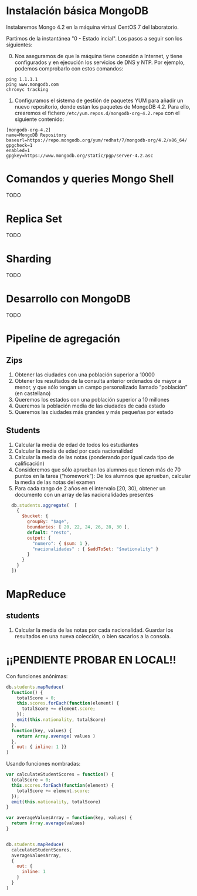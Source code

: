 # Instalación básica MongoDB

Instalaremos Mongo 4.2 en la máquina virtual CentOS 7 del laboratorio.

Partimos de la instantánea "0 - Estado incial". Los pasos a seguir son los siguientes:

0. Nos aseguramos de que la máquina tiene conexión a Internet, y tiene configurados y en ejecución los servicios de DNS y NTP. Por ejemplo, podemos comprobarlo con estos comandos:
```
ping 1.1.1.1
ping www.mongodb.com
chronyc tracking
```
1. Configuramos el sistema de gestión de paquetes YUM para añadir un nuevo repositorio, donde están los paquetes de MongoDB 4.2.
Para ello, crearemos el fichero `/etc/yum.repos.d/mongodb-org-4.2.repo` con el siguiente contenido:
```shell
[mongodb-org-4.2]
name=MongoDB Repository
baseurl=https://repo.mongodb.org/yum/redhat/7/mongodb-org/4.2/x86_64/
gpgcheck=1
enabled=1
gpgkey=https://www.mongodb.org/static/pgp/server-4.2.asc
```


# Comandos y queries Mongo Shell

TODO

# Replica Set

TODO

# Sharding

TODO

# Desarrollo con MongoDB

TODO

# Pipeline de agregación

## Zips

1. Obtener las ciudades con una población superior a 10000
2. Obtener los resultados de la consulta anterior ordenados de mayor a menor, y que sólo tengan un campo personalizado llamado “población” (en castellano)
3. Queremos los estados con una población superior a 10 millones
4. Queremos la población media de las ciudades de cada estado
5. Queremos las ciudades más grandes y más pequeñas por estado


## Students

1. Calcular la media de edad de todos los estudiantes
2. Calcular la media de edad por cada nacionalidad
3. Calcular la media de las notas (ponderando por igual cada tipo de calificación)
4. Consideremos que sólo aprueban los alumnos que tienen más de 70 puntos en la tarea (“homework”): De los alumnos que aprueban, calcular la media de las notas del examen
5. Para cada rango de 2 años en el intervalo [20, 30), obtener un documento con un array de las nacionalidades presentes
```javaScript
  db.students.aggregate(  [
    {
      $bucket: {
        groupBy: "$age",
        boundaries: [ 20, 22, 24, 26, 28, 30 ],
        default: "resto",
        output: {
          "numero": { $sum: 1 },
          "nacionalidades" : { $addToSet: "$nationality" }
        }
      }
    }
  ])
```

# MapReduce

## students

1. Calcular la media de las notas por cada nacionalidad. Guardar los resultados en una nueva colección, o bien sacarlos a la consola.

# ¡¡PENDIENTE PROBAR EN LOCAL!!

Con funciones anónimas:

```javaScript
db.students.mapReduce(
  function() {
    totalScore = 0;
    this.scores.forEach(function(element) {
      totalScore += element.score;
    });
    emit(this.nationality, totalScore)
  },
  function(key, values) {
    return Array.average( values )
  },
  { out: { inline: 1 }}
)
```

Usando funciones nombradas:

```javaScript
var calculateStudentScores = function() {
  totalScore = 0;
  this.scores.forEach(function(element) {
    totalScore += element.score;
  });
  emit(this.nationality, totalScore)
}

var averageValuesArray = function(key, values) {
  return Array.average(values)
}


db.students.mapReduce(
  calculateStudentScores,
  averageValuesArray,
  {
    out: {
      inline: 1
    }
  }
)
```
